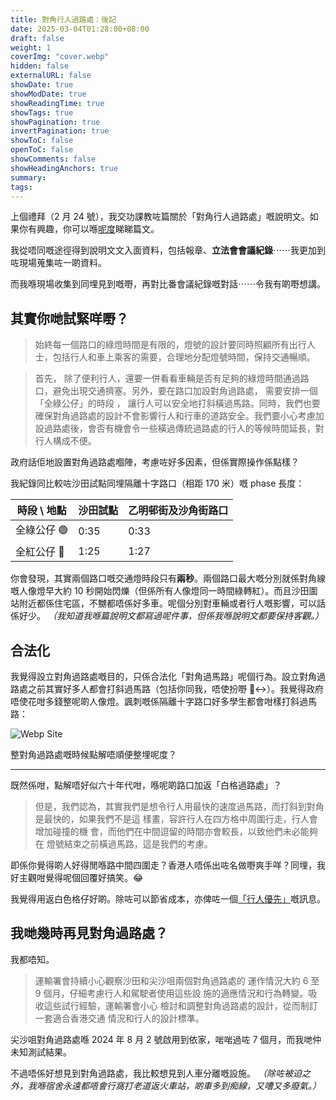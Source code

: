 ```yaml
---
title: 對角行人過路處：後記
date: 2025-03-04T01:28:00+08:00
draft: false
weight: 1
coverImg: "cover.webp"
hidden: false
externalURL: false
showDate: true
showModDate: true
showReadingTime: true
showTags: true
showPagination: true
invertPagination: true
showToC: false
openToC: false
showComments: false
showHeadingAnchors: true
summary: 
tags:
---
```

上個禮拜（2 月 24 號），我交功課教咗篇關於「對角行人過路處」嘅說明文。如果你有興趣，你可以喺[呢度](../../hidden/說明文)睇睇篇文。

我從唔同嘅途徑得到說明文文入面資料，包括報章、**立法會會議紀錄**⋯⋯我更加到咗現場蒐集咗一啲資料。

而我喺現場收集到同埋見到嘅嘢，再對比番會議紀錄嘅對話⋯⋯令我有啲嘢想講。

## 其實你哋試緊咩嘢？

> 始終每一個路口的綠燈時間是有限的，燈號的設計要同時照顧所有出行人士，包括行人和車上乘客的需要，合理地分配燈號時間，保持交通暢順。

> 首先， 除了便利行人，還要一併看看車輛是否有足夠的綠燈時間通過路口，避免出現交通擠塞。另外，要在路口加設對角過路處， 需要安排一個「全綠公仔」的時段 ， 讓行人可以安全地打斜橫過馬路。同時，我們也要確保對角過路處的設計不會影響行人和行車的道路安全。我們要小心考慮加設過路處後，會否有機會令一些橫過傳統過路處的行人的等候時間延長，對行人構成不便。

政府話佢地設置對角過路處嗰陣，考慮咗好多因素，但係實際操作係點樣？

我紀錄同比較咗沙田試點同埋隔離十字路口（相距 170 米）嘅 phase 長度：

| 時段 \\ 地點 | 沙田試點 | 乙明邨街及沙角街路口 |
| -------- | ---- | ---------- |
| 全綠公仔 🟢  | 0:35 | 0:33       |
| 全紅公仔 🛑  | 1:25 | 1:27       |

你會發現，其實兩個路口嘅交通燈時段只有**兩秒**。兩個路口最大嘅分別就係對角線嘅人像燈早大約 10 秒開始閃爍（但係所有人像燈同一時間綠轉紅）。而且沙田圍站附近都係住宅區，不嬲都唔係好多車。呢個分別對車輛或者行人嘅影響，可以話係好少。
*（我知道我喺篇說明文都寫過呢件事，但係我喺說明文都要保持客觀。）*

## 合法化

我覺得設立對角過路處嘅目的，只係合法化「對角過馬路」呢個行為。設立對角過路處之前其實好多人都會打斜過馬路（包括你同我，唔使扮嘢 🙂‍↔️）。我覺得政府唔使花咁多錢整呢啲人像燈。諷刺嘅係隔離十字路口好多學生都會咁樣打斜過馬路：

![Webp Site](/images/img7.webp)

整對角過路處嘅時候點解唔順便整埋呢度？

---

既然係咁，點解唔好似六十年代咁，喺呢啲路口加返「白格過路處」？

> 但是，我們認為，其實我們是想令行人用最快的速度過馬路，而打斜到對角是最快的，如果我們不是這 樣畫，容許行人在四方格中周圍行走，行人會增加碰撞的機 會，而他們在中間逗留的時間亦會較長，以致他們未必能夠在 燈號結束之前橫過馬路，這是我們的考慮。

即係你覺得啲人好得閒喺路中間四圍走？香港人唔係出咗名做嘢爽手咩？同埋，我好主觀咁覺得呢個回覆好搞笑。😂

我覺得用返白色格仔好啲。除咗可以節省成本，亦俾咗一個[「行人優先」](https://www.td.gov.hk/tc/road_safety/road_users_code/index/chapter_5_for_all_drivers/zebra_crossings_/index.html)嘅訊息。

## 我哋幾時再見對角過路處？

我都唔知。

> 運輸署會持續小心觀察沙田和尖沙咀兩個對角過路處的 運作情況大約 6 至 9 個月，仔細考慮行人和駕駛者使用這些設 施的適應情況和行為轉變。吸收這些試行經驗，運輸署會小心 檢討和調整對角過路處的設計，從而制訂一套適合香港交通 情況和行人的設計標準。

尖沙咀對角過路處喺 2024 年 8 月 2 號啟用到依家，啱啱過咗 7 個月，而我哋仲未知測試結果。

不過唔係好想見到對角過路處，我比較想見到人車分離嘅設施。
*（除咗被迫之外，我喺宿舍永遠都唔會行窩打老道返火車站，啲車多到痴線，又嘈又多廢氣。）*